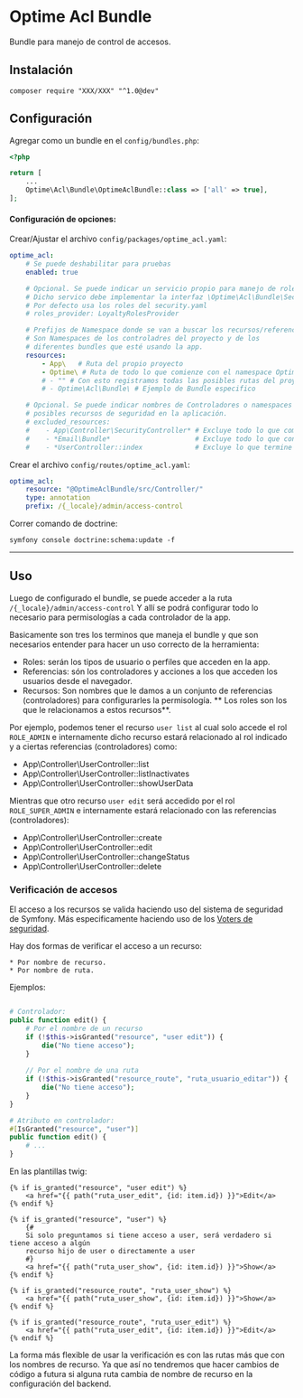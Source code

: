 # Optime Acl Bundle

Bundle para manejo de control de accesos.

## Instalación

```
composer require "XXX/XXX" "^1.0@dev"
```

## Configuración

Agregar como un bundle en el `config/bundles.php`:

```php
<?php

return [
    ...
    Optime\Acl\Bundle\OptimeAclBundle::class => ['all' => true],
];
```

#### Configuración de opciones:

Crear/Ajustar el archivo `config/packages/optime_acl.yaml`:

```yaml
optime_acl:
    # Se puede deshabilitar para pruebas
    enabled: true

    # Opcional. Se puede indicar un servicio propio para manejo de roles/perfiles
    # Dicho servico debe implementar la interfaz \Optime\Acl\Bundle\Security\User\RolesProviderInterface
    # Por defecto usa los roles del security.yaml
    # roles_provider: LoyaltyRolesProvider 

    # Prefijos de Namespace donde se van a buscar los recursos/referencias del proyecto
    # Son Namespaces de los controladres del proyecto y de los
    # diferentes bundles que esté usando la app.
    resources:
        - App\   # Ruta del propio proyecto
        - Optime\ # Ruta de todo lo que comienze con el namespace Optime
        # - "" # Con esto registramos todas las posibles rutas del proyecto y bundles como recursos.
        # - Optime\Acl\Bundle\ # Ejemplo de Bundle especifico

    # Opcional. Se puede indicar nombres de Controladores o namespaces a excluir de los
    # posibles recursos de seguridad en la aplicación.
    # excluded_resources:
    #    - App\Controller\SecurityController* # Excluye todo lo que comienze por el valor dado.
    #    - *Email\Bundle*                     # Excluye todo lo que contenga el valor dado.
    #    - *UserController::index             # Excluye lo que termine por el valor dado.
```

Crear el archivo `config/routes/optime_acl.yaml`:

```yaml
optime_acl:
    resource: "@OptimeAclBundle/src/Controller/"
    type: annotation
    prefix: /{_locale}/admin/access-control
```

Correr comando de doctrine:

```
symfony console doctrine:schema:update -f
```

<hr>

## Uso

Luego de configurado el bundle, se puede acceder a la ruta `/{_locale}/admin/access-control`
Y allí se podrá configurar todo lo necesario para permisologías a cada controlador de la app.

Basicamente son tres los terminos que maneja el bundle y que son necesarios entender para hacer un uso correcto de la
herramienta:

* Roles: serán los tipos de usuario o perfiles que acceden en la app.
* Referencias: són los controladores y acciones a los que acceden los usuarios desde el navegador.
* Recursos: Son nombres que le damos a un conjunto de referencias (controladores) para configurarles la permisología. **
  Los roles son los que le relacionamos a estos recursos**.

Por ejemplo, podemos tener el recurso `user list` al cual solo accede el rol `ROLE_ADMIN` e internamente dicho recurso
estará relacionado al rol indicado y a ciertas referencias (controladores) como:

* App\Controller\UserController::list
* App\Controller\UserController::listInactivates
* App\Controller\UserController::showUserData

Mientras que otro recurso `user edit` será accedido por el rol `ROLE_SUPER_ADMIN` e internamente estará relacionado con
las referencias (controladores):

* App\Controller\UserController::create
* App\Controller\UserController::edit
* App\Controller\UserController::changeStatus
* App\Controller\UserController::delete

### Verificación de accesos

El acceso a los recursos se valida haciendo uso del sistema de seguridad de Symfony. Más especificamente haciendo uso de
los [Voters de seguridad](https://symfony.com/doc/current/security/voters.html).

Hay dos formas de verificar el acceso a un recurso:

    * Por nombre de recurso.
    * Por nombre de ruta.

Ejemplos:

```php

# Controlador:
public function edit() {
    # Por el nombre de un recurso
    if (!$this->isGranted("resource", "user edit")) {
        die("No tiene acceso");
    }
    
    // Por el nombre de una ruta
    if (!$this->isGranted("resource_route", "ruta_usuario_editar")) {
        die("No tiene acceso");
    }
}

# Atributo en controlador:
#[IsGranted("resource", "user")]
public function edit() {
    # ...
}
```

En las plantillas twig:

```jinja
{% if is_granted("resource", "user edit") %}
    <a href="{{ path("ruta_user_edit", {id: item.id}) }}">Edit</a>
{% endif %}

{% if is_granted("resource", "user") %}
    {# 
    Si solo preguntamos si tiene acceso a user, será verdadero si tiene acceso a algún 
    recurso hijo de user o directamente a user 
    #}
    <a href="{{ path("ruta_user_show", {id: item.id}) }}">Show</a>
{% endif %}

{% if is_granted("resource_route", "ruta_user_show") %}
    <a href="{{ path("ruta_user_show", {id: item.id}) }}">Show</a>
{% endif %}

{% if is_granted("resource_route", "ruta_user_edit") %}
    <a href="{{ path("ruta_user_edit", {id: item.id}) }}">Edit</a>
{% endif %}
```

La forma más flexible de usar la verificación es con las rutas más que con los nombres de recurso. Ya que así no
tendremos que hacer cambios de código a futura si alguna ruta cambia de nombre de recurso en la configuración del
backend.